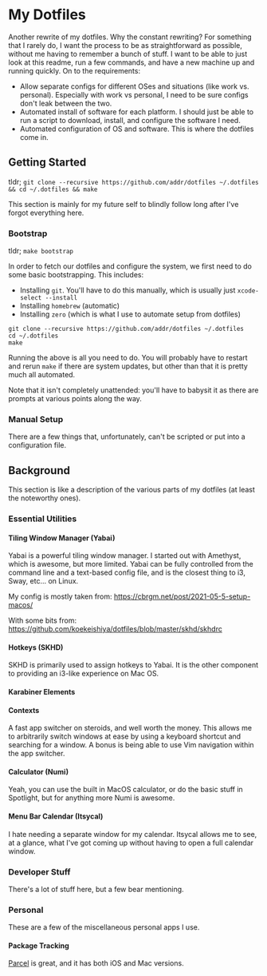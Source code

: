 # My Dotfiles

Another rewrite of my dotfiles. Why the constant rewriting? For something that I rarely do, I want the process to be as straightforward as possible, without me having to remember a bunch of stuff. I want to be able to just look at this readme, run a few commands, and have a new machine up and running quickly. On to the requirements:

- Allow separate configs for different OSes and situations (like work vs. personal). Especially with work vs personal, I need to be sure configs don't leak between the two.
- Automated install of software for each platform. I should just be able to run a script to download, install, and configure the software I need.
- Automated configuration of OS and software. This is where the dotfiles come in.

## Getting Started

tldr; `git clone --recursive https://github.com/addr/dotfiles ~/.dotfiles && cd ~/.dotfiles && make`

This section is mainly for my future self to blindly follow long after I've forgot everything here.

### Bootstrap

tldr; `make bootstrap`

In order to fetch our dotfiles and configure the system, we first need to do some basic bootstrapping. This includes:

- Installing `git`. You'll have to do this manually, which is usually just `xcode-select --install`
- Installing `homebrew` (automatic)
- Installing `zero` (which is what I use to automate setup from dotfiles)

``` shell
git clone --recursive https://github.com/addr/dotfiles ~/.dotfiles
cd ~/.dotfiles
make
```

Running the above is all you need to do. You will probably have to restart and rerun `make` if there are system updates, but other than that it is pretty much all automated.

Note that it isn't completely unattended: you'll have to babysit it as there are prompts at various points along the way.

### Manual Setup

There are a few things that, unfortunately, can't be scripted or put into a configuration file.

## Background

This section is like a description of the various parts of my dotfiles (at least the noteworthy ones).

### Essential Utilities

#### Tiling Window Manager (Yabai)

Yabai is a powerful tiling window manager. I started out with Amethyst, which is awesome, but more limited. Yabai can be fully controlled from the command line and a text-based config file, and is the closest thing to i3, Sway, etc... on Linux.

My config is mostly taken from: https://cbrgm.net/post/2021-05-5-setup-macos/

With some bits from: https://github.com/koekeishiya/dotfiles/blob/master/skhd/skhdrc

#### Hotkeys (SKHD)

SKHD is primarily used to assign hotkeys to Yabai. It is the other component to providing an i3-like experience on Mac OS.

#### Karabiner Elements

#### Contexts

A fast app switcher on steroids, and well worth the money. This allows me to arbitrarily switch windows at ease by using a keyboard shortcut and searching for a window. A bonus is being able to use Vim navigation within the app switcher.

#### Calculator (Numi)

Yeah, you can use the built in MacOS calculator, or do the basic stuff in Spotlight, but for anything more Numi is awesome.

#### Menu Bar Calendar (Itsycal)

I hate needing a separate window for my calendar. Itsycal allows me to see, at a glance, what I've got coming up without having to open a full calendar window.

### Developer Stuff

There's a lot of stuff here, but a few bear mentioning.

### Personal

These are a few of the miscellaneous personal apps I use.

#### Package Tracking

[Parcel](https://parcelapp.net) is great, and it has both iOS and Mac versions.
